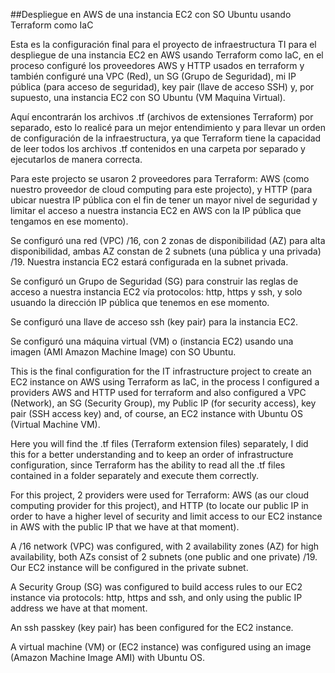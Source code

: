 ##Despliegue en AWS de una instancia EC2 con SO Ubuntu usando Terraform como IaC

Esta es la configuración final para el proyecto de infraestructura TI para el despliegue de una instancia EC2 en AWS usando Terraform como IaC, en el proceso configuré los proveedores AWS y HTTP usados en terraform y también configuré una VPC (Red), un SG (Grupo de Seguridad), mi IP pública (para acceso de seguridad), key pair (llave de acceso SSH) y, por supuesto, una instancia EC2 con SO Ubuntu (VM Maquina Virtual).

Aquí encontrarán los archivos .tf (archivos de extensiones Terraform) por separado, esto lo realicé para un mejor entendimiento y para llevar un orden de configuración de la infraestructura, ya que Terraform tiene la capacidad de leer todos los archivos .tf contenidos en una carpeta por separado y ejecutarlos de manera correcta.

Para este projecto se usaron 2 proveedores para Terraform: AWS (como nuestro proveedor de cloud computing para este projecto), y HTTP (para ubicar nuestra IP pública con el fin de tener un mayor nivel de seguridad y limitar el acceso a nuestra instancia EC2 en AWS con la IP pública que tengamos en ese momento).

Se configuró una red (VPC) /16, con 2 zonas de disponibilidad (AZ) para alta disponibilidad, ambas AZ constan de 2 subnets (una pública y una privada) /19. Nuestra instancia EC2 estará configurada en la subnet privada.

Se configuró un Grupo de Seguridad (SG) para construir las reglas de acceso a nuestra instancia EC2 vía protocolos: http, https y ssh, y solo usuando la dirección IP pública que tenemos en ese momento.

Se configuró una llave de acceso ssh (key pair) para la instancia EC2.

Se configuró una máquina virtual (VM) o (instancia EC2) usando una imagen (AMI Amazon Machine Image) con SO Ubuntu. 

This is the final configuration for the IT infrastructure project to create an EC2 instance on AWS using Terraform as IaC, in the process I configured a providers AWS and HTTP used for terraform and also configured a VPC (Network), an SG (Security Group), my Public IP (for security access), key pair (SSH access key) and, of course, an EC2 instance with Ubuntu OS (Virtual Machine VM).

Here you will find the .tf files (Terraform extension files) separately, I did this for a better understanding and to keep an order of infrastructure configuration, since Terraform has the ability to read all the .tf files contained in a folder separately and execute them correctly.

For this project, 2 providers were used for Terraform: AWS (as our cloud computing provider for this project), and HTTP (to locate our public IP in order to have a higher level of security and limit access to our EC2 instance in AWS with the public IP that we have at that moment).

A /16 network (VPC) was configured, with 2 availability zones (AZ) for high availability, both AZs consist of 2 subnets (one public and one private) /19. Our EC2 instance will be configured in the private subnet.

A Security Group (SG) was configured to build access rules to our EC2 instance via protocols: http, https and ssh, and only using the public IP address we have at that moment.

An ssh passkey (key pair) has been configured for the EC2 instance.

A virtual machine (VM) or (EC2 instance) was configured using an image (Amazon Machine Image AMI) with Ubuntu OS.
